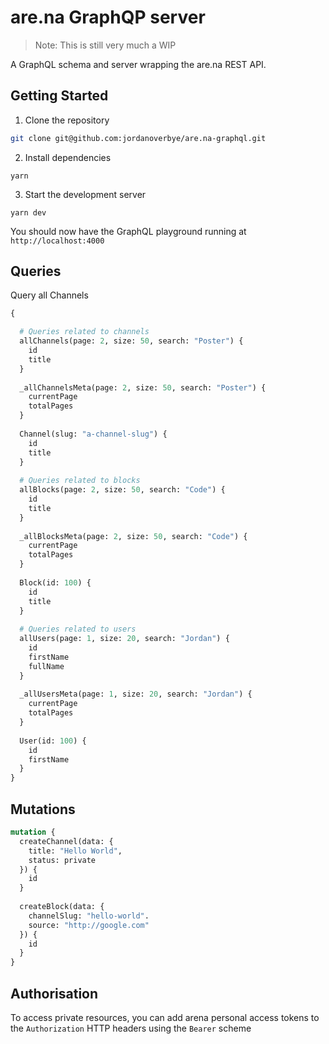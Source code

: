 # are.na GraphQP server

> Note: This is still very much a WIP

A GraphQL schema and server wrapping the are.na REST API.


## Getting Started

1. Clone the repository

```sh
git clone git@github.com:jordanoverbye/are.na-graphql.git
```

2. Install dependencies

```
yarn
```

3. Start the development server

```
yarn dev
```

You should now have the GraphQL playground running at `http://localhost:4000`

## Queries

Query all Channels

```graphql
{

  # Queries related to channels
  allChannels(page: 2, size: 50, search: "Poster") {
    id
    title
  }
  
  _allChannelsMeta(page: 2, size: 50, search: "Poster") {
    currentPage
    totalPages
  }
  
  Channel(slug: "a-channel-slug") {
    id
    title
  }
  
  # Queries related to blocks
  allBlocks(page: 2, size: 50, search: "Code") {
    id
    title
  }
  
  _allBlocksMeta(page: 2, size: 50, search: "Code") {
    currentPage
    totalPages
  }
  
  Block(id: 100) {
    id
    title
  }
  
  # Queries related to users
  allUsers(page: 1, size: 20, search: "Jordan") {
    id
    firstName
    fullName
  }
  
  _allUsersMeta(page: 1, size: 20, search: "Jordan") {
    currentPage
    totalPages
  }
  
  User(id: 100) {
    id
    firstName
  }
}
```

## Mutations

```graphql
mutation {
  createChannel(data: {
    title: "Hello World",
    status: private
  }) {
    id
  }
  
  createBlock(data: {
    channelSlug: "hello-world".
    source: "http://google.com"
  }) {
    id
  }
}
```

## Authorisation

To access private resources, you can add arena personal access tokens to the `Authorization` HTTP headers using the `Bearer` scheme
